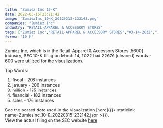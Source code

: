 ```yaml
---
title: "Zumiez Inc 10-K"
date: 2022-03-15T23:21:42
image: "ZumiezInc_10-K_20220315-232142.png"
companies: "Zumiez Inc"
industry: "RETAIL-APPAREL & ACCESSORY STORES"
tags: ["Zumiez Inc","RETAIL-APPAREL & ACCESSORY STORES","03-14-2022","10-K"]
forms: "10-K"
---
```

Zumiez Inc, which is in the Retail-Apparel & Accessory Stores [5600] industry, SEC 10-K filing on March 14, 2022 had 22676 (cleaned) words - 600 were utilized for the visualizations.

Top Words:
1. fiscal - 208 instances
2. january - 206 instances
3. million - 185 instances
4. financial - 182 instances
5. sales - 176 instances


See the parsed data used in the visualization [here]({{< staticlink name=ZumiezInc_10-K_20220315-232142.json >}}).  
View the actual filing on the SEC website [here](https://www.sec.gov/Archives/edgar/data/1318008/0001564590-22-010072.txt)